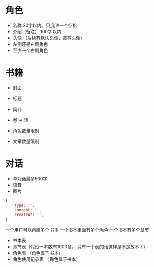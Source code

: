 # 角色
- 名称 20字以内。只允许一个空格
- 介绍（备注） 100字以内
- 头像 （后续有默认头像，裁剪头像）
- 左侧还是右侧角色
- 至少一个右侧角色

# 书籍
- 封面
- 标题
- 简介

- 卷 -> 话
- 角色数量限制
- 文章数量限制

# 对话
- 单对话最多500字
- 语音
- 图片

```javascript
{
    type: '',
    content: '',
    createAt: '',
}
```

一个用户可以创建多个书本
一个书本里面有多个角色
一个书本有多个章节

- 书本表
- 章节表（假设一本数有1000章， 只有一个表的话这样是不是放不下）
- 角色表 （角色属于书本）
- 角色使用记录表 （角色属于书本）
